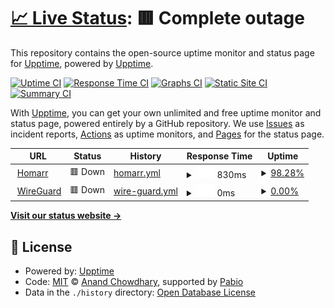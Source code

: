 # [📈 Live Status](https://upptime.github.io/upptime): <!--live status--> **🟥 Complete outage**

This repository contains the open-source uptime monitor and status page for [Upptime](https://upptime.js.org), powered by [Upptime](https://github.com/upptime/upptime).

[![Uptime CI](https://github.com/upptime/upptime/workflows/Uptime%20CI/badge.svg)](https://github.com/upptime/upptime/actions?query=workflow%3A%22Uptime+CI%22)
[![Response Time CI](https://github.com/upptime/upptime/workflows/Response%20Time%20CI/badge.svg)](https://github.com/upptime/upptime/actions?query=workflow%3A%22Response+Time+CI%22)
[![Graphs CI](https://github.com/upptime/upptime/workflows/Graphs%20CI/badge.svg)](https://github.com/upptime/upptime/actions?query=workflow%3A%22Graphs+CI%22)
[![Static Site CI](https://github.com/upptime/upptime/workflows/Static%20Site%20CI/badge.svg)](https://github.com/upptime/upptime/actions?query=workflow%3A%22Static+Site+CI%22)
[![Summary CI](https://github.com/upptime/upptime/workflows/Summary%20CI/badge.svg)](https://github.com/upptime/upptime/actions?query=workflow%3A%22Summary+CI%22)

With [Upptime](https://upptime.js.org), you can get your own unlimited and free uptime monitor and status page, powered entirely by a GitHub repository. We use [Issues](https://github.com/upptime/upptime/issues) as incident reports, [Actions](https://github.com/upptime/upptime/actions) as uptime monitors, and [Pages](https://upptime.github.io/upptime) for the status page.

<!--start: status pages-->
<!-- This summary is generated by Upptime (https://github.com/upptime/upptime) -->
<!-- Do not edit this manually, your changes will be overwritten -->
<!-- prettier-ignore -->
| URL | Status | History | Response Time | Uptime |
| --- | ------ | ------- | ------------- | ------ |
| <img alt="" src="https://icons.duckduckgo.com/ip3/homarr.88367832.xyz.ico" height="13"> [Homarr](https://homarr.88367832.xyz/board/default) | 🟥 Down | [homarr.yml](https://github.com/mateus2k2/upptime/commits/HEAD/history/homarr.yml) | <details><summary><img alt="Response time graph" src="./graphs/homarr/response-time-week.png" height="20"> 830ms</summary><br><a href="https://upptime.github.io/upptime/history/homarr"><img alt="Response time 784" src="https://img.shields.io/endpoint?url=https%3A%2F%2Fraw.githubusercontent.com%2Fmateus2k2%2Fupptime%2FHEAD%2Fapi%2Fhomarr%2Fresponse-time.json"></a><br><a href="https://upptime.github.io/upptime/history/homarr"><img alt="24-hour response time 859" src="https://img.shields.io/endpoint?url=https%3A%2F%2Fraw.githubusercontent.com%2Fmateus2k2%2Fupptime%2FHEAD%2Fapi%2Fhomarr%2Fresponse-time-day.json"></a><br><a href="https://upptime.github.io/upptime/history/homarr"><img alt="7-day response time 830" src="https://img.shields.io/endpoint?url=https%3A%2F%2Fraw.githubusercontent.com%2Fmateus2k2%2Fupptime%2FHEAD%2Fapi%2Fhomarr%2Fresponse-time-week.json"></a><br><a href="https://upptime.github.io/upptime/history/homarr"><img alt="30-day response time 1052" src="https://img.shields.io/endpoint?url=https%3A%2F%2Fraw.githubusercontent.com%2Fmateus2k2%2Fupptime%2FHEAD%2Fapi%2Fhomarr%2Fresponse-time-month.json"></a><br><a href="https://upptime.github.io/upptime/history/homarr"><img alt="1-year response time 784" src="https://img.shields.io/endpoint?url=https%3A%2F%2Fraw.githubusercontent.com%2Fmateus2k2%2Fupptime%2FHEAD%2Fapi%2Fhomarr%2Fresponse-time-year.json"></a></details> | <details><summary><a href="https://upptime.github.io/upptime/history/homarr">98.28%</a></summary><a href="https://upptime.github.io/upptime/history/homarr"><img alt="All-time uptime 73.79%" src="https://img.shields.io/endpoint?url=https%3A%2F%2Fraw.githubusercontent.com%2Fmateus2k2%2Fupptime%2FHEAD%2Fapi%2Fhomarr%2Fuptime.json"></a><br><a href="https://upptime.github.io/upptime/history/homarr"><img alt="24-hour uptime 99.91%" src="https://img.shields.io/endpoint?url=https%3A%2F%2Fraw.githubusercontent.com%2Fmateus2k2%2Fupptime%2FHEAD%2Fapi%2Fhomarr%2Fuptime-day.json"></a><br><a href="https://upptime.github.io/upptime/history/homarr"><img alt="7-day uptime 98.28%" src="https://img.shields.io/endpoint?url=https%3A%2F%2Fraw.githubusercontent.com%2Fmateus2k2%2Fupptime%2FHEAD%2Fapi%2Fhomarr%2Fuptime-week.json"></a><br><a href="https://upptime.github.io/upptime/history/homarr"><img alt="30-day uptime 98.44%" src="https://img.shields.io/endpoint?url=https%3A%2F%2Fraw.githubusercontent.com%2Fmateus2k2%2Fupptime%2FHEAD%2Fapi%2Fhomarr%2Fuptime-month.json"></a><br><a href="https://upptime.github.io/upptime/history/homarr"><img alt="1-year uptime 73.79%" src="https://img.shields.io/endpoint?url=https%3A%2F%2Fraw.githubusercontent.com%2Fmateus2k2%2Fupptime%2FHEAD%2Fapi%2Fhomarr%2Fuptime-year.json"></a></details>
| <img alt="" src="https://icons.duckduckgo.com/ip3/null.ico" height="13"> [WireGuard](homelab.88367832.xyz) | 🟥 Down | [wire-guard.yml](https://github.com/mateus2k2/upptime/commits/HEAD/history/wire-guard.yml) | <details><summary><img alt="Response time graph" src="./graphs/wire-guard/response-time-week.png" height="20"> 0ms</summary><br><a href="https://upptime.github.io/upptime/history/wire-guard"><img alt="Response time 34" src="https://img.shields.io/endpoint?url=https%3A%2F%2Fraw.githubusercontent.com%2Fmateus2k2%2Fupptime%2FHEAD%2Fapi%2Fwire-guard%2Fresponse-time.json"></a><br><a href="https://upptime.github.io/upptime/history/wire-guard"><img alt="24-hour response time 0" src="https://img.shields.io/endpoint?url=https%3A%2F%2Fraw.githubusercontent.com%2Fmateus2k2%2Fupptime%2FHEAD%2Fapi%2Fwire-guard%2Fresponse-time-day.json"></a><br><a href="https://upptime.github.io/upptime/history/wire-guard"><img alt="7-day response time 0" src="https://img.shields.io/endpoint?url=https%3A%2F%2Fraw.githubusercontent.com%2Fmateus2k2%2Fupptime%2FHEAD%2Fapi%2Fwire-guard%2Fresponse-time-week.json"></a><br><a href="https://upptime.github.io/upptime/history/wire-guard"><img alt="30-day response time 0" src="https://img.shields.io/endpoint?url=https%3A%2F%2Fraw.githubusercontent.com%2Fmateus2k2%2Fupptime%2FHEAD%2Fapi%2Fwire-guard%2Fresponse-time-month.json"></a><br><a href="https://upptime.github.io/upptime/history/wire-guard"><img alt="1-year response time 34" src="https://img.shields.io/endpoint?url=https%3A%2F%2Fraw.githubusercontent.com%2Fmateus2k2%2Fupptime%2FHEAD%2Fapi%2Fwire-guard%2Fresponse-time-year.json"></a></details> | <details><summary><a href="https://upptime.github.io/upptime/history/wire-guard">0.00%</a></summary><a href="https://upptime.github.io/upptime/history/wire-guard"><img alt="All-time uptime 0.02%" src="https://img.shields.io/endpoint?url=https%3A%2F%2Fraw.githubusercontent.com%2Fmateus2k2%2Fupptime%2FHEAD%2Fapi%2Fwire-guard%2Fuptime.json"></a><br><a href="https://upptime.github.io/upptime/history/wire-guard"><img alt="24-hour uptime 0.00%" src="https://img.shields.io/endpoint?url=https%3A%2F%2Fraw.githubusercontent.com%2Fmateus2k2%2Fupptime%2FHEAD%2Fapi%2Fwire-guard%2Fuptime-day.json"></a><br><a href="https://upptime.github.io/upptime/history/wire-guard"><img alt="7-day uptime 0.00%" src="https://img.shields.io/endpoint?url=https%3A%2F%2Fraw.githubusercontent.com%2Fmateus2k2%2Fupptime%2FHEAD%2Fapi%2Fwire-guard%2Fuptime-week.json"></a><br><a href="https://upptime.github.io/upptime/history/wire-guard"><img alt="30-day uptime 1.38%" src="https://img.shields.io/endpoint?url=https%3A%2F%2Fraw.githubusercontent.com%2Fmateus2k2%2Fupptime%2FHEAD%2Fapi%2Fwire-guard%2Fuptime-month.json"></a><br><a href="https://upptime.github.io/upptime/history/wire-guard"><img alt="1-year uptime 0.02%" src="https://img.shields.io/endpoint?url=https%3A%2F%2Fraw.githubusercontent.com%2Fmateus2k2%2Fupptime%2FHEAD%2Fapi%2Fwire-guard%2Fuptime-year.json"></a></details>

<!--end: status pages-->

[**Visit our status website →**](https://upptime.github.io/upptime)

## 📄 License

- Powered by: [Upptime](https://github.com/upptime/upptime)
- Code: [MIT](./LICENSE) © [Anand Chowdhary](https://anandchowdhary.com), supported by [Pabio](https://pabio.com)
- Data in the `./history` directory: [Open Database License](https://opendatacommons.org/licenses/odbl/1-0/)
